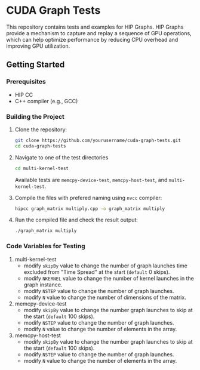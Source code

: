# CUDA Graph Tests

This repository contains tests and examples for HIP Graphs. HIP Graphs provide a mechanism to capture and replay a sequence of GPU operations, which can help optimize performance by reducing CPU overhead and improving GPU utilization.


## Getting Started

### Prerequisites

- HIP CC
- C++ compiler (e.g., GCC)

### Building the Project

1. Clone the repository:
    ```sh
    git clone https://github.com/yourusername/cuda-graph-tests.git
    cd cuda-graph-tests
    ```

2. Navigate to one of the test directories
    ```sh
    cd multi-kernel-test
    ```
    Available tests are `memcpy-device-test`, `memcpy-host-test`, and `multi-kernel-test`.

3. Compile the files with prefered naming using `nvcc` compiler:
    ```sh
    hipcc graph_matrix multiply.cpp -o graph_matrix multiply
    ```

4. Run the compiled file and check the result output:
    ```sh
    ./graph_matrix multiply
    ```
### Code Variables for Testing

1. multi-kernel-test
    - modify `skipBy` value to change the number of graph launches time excluded from "Time Spread" at the start (`default` 0 skips).
    - modify `NKERNEL` value to change the number of kernel launches in the graph instance.
    - modify `NSTEP` value to change the number of graph launches.
    - modify `N` value to change the number of dimensions of the matrix.
2. memcpy-device-test
    - modify `skipBy` value to change the number graph launches to skip at the start (`default` 100 skips).
    - modify `NSTEP` value to change the number of graph launches.
    - modify `N` value to change the number of elements in the array.
3. memcpy-host-test
    - modify `skipBy` value to change the number graph launches to skip at the start (`default` 100 skips).
    - modify `NSTEP` value to change the number of graph launches.
    - modify `N` value to change the number of elements in the array.

